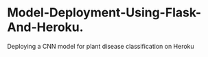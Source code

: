 # Model-Deployment-Using-Flask-And-Heroku.

Deploying a CNN model for plant disease classification on Heroku

